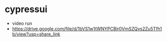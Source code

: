 # cypressui


- video run
- https://drive.google.com/file/d/1bVS1w1tWNYPCBir0VmSZQvs2Zu5Tfh1b/view?usp=share_link

